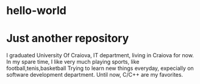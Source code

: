 # hello-world
Just another repository
=====

I graduated University Of Craiova, IT department, living in Craiova for now.
In my spare time, I like very much playing sports, like football,tenis,basketball
Trying to learn new things everyday, expecially on software development department. Until now, C/C++ are my favorites.
